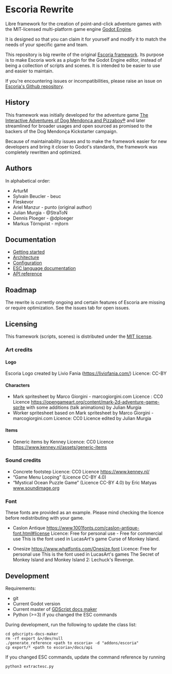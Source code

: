 # Escoria Rewrite

Libre framework for the creation of point-and-click adventure games with the MIT-licensed multi-platform game engine [Godot Engine](https://godotengine.org).

It is designed so that you can claim it for yourself and modify it to match the needs of your specific game and team.

This repository is big rewrite of the original [Escoria framework](https://github.com/godotengine/escoria/tree/master). Its purpose is to make Escoria work as a plugin for the Godot Engine editor, instead of being a collection of scripts and scenes. It is intended to be easier to use and easier to maintain. 

If you're encountering issues or incompatibilities, please raise an issue on [Escoria's Github repository](https://github.com/godotengine/escoria/issues).

## History

This framework was initially developed for the adventure game
[The Interactive Adventures of Dog Mendonça and Pizzaboy®](http://store.steampowered.com/app/330420)
and later streamlined for broader usages and open sourced as promised to the backers of the Dog Mendonça Kickstarter campaign.

Because of maintainability issues and to make the framework easier for new developers and bring it closer to Godot's standards, the framework was completely rewritten and optimized.

## Authors

In alphabetical order:

* ArturM
* Sylvain Beucler - beuc
* Fleskevor
* Ariel Manzur - punto (original author)
* Julian Murgia - @StraToN
* Dennis Ploeger - @dploeger
* Markus Törnqvist - mjtorn

## Documentation

* [Getting started](docs/getting_started.md)
* [Architecture](docs/architecture.md)
* [Configuration](docs/configuration.md)
* [ESC language documentation](api/esc.md)
* [API reference](docs/api)

## Roadmap

The rewrite is currently ongoing and certain features of Escoria are missing or require optimization. See the issues tab for open issues.

## Licensing

This framework (scripts, scenes) is distributed under the [MIT license](LICENCE).

### Art credits

#### Logo

Escoria Logo created by Livio Fania (https://liviofania.com/)
Licence: CC-BY

#### Characters

- Mark spritesheet by Marco Giorgini - marcogiorgini.com 
  Licence : CC0 Licence
  https://opengameart.org/content/mark-2d-adventure-game-sprite
  with some additions (talk animations) by Julian Murgia
- Worker spritesheet based on Mark spritesheet by Marco Giorgini - marcogiorgini.com 
  Licence: CC0 Licence
  edited by Julian Murgia

#### Items

* Generic items by Kenney
  Licence: CC0 Licence
  https://www.kenney.nl/assets/generic-items

### Sound credits

* Concrete footstep
  Licence: CC0 Licence
  https://www.kenney.nl/
* “Game Menu Looping” (Licence CC-BY 4.0)
* “Mystical Ocean Puzzle Game” (Licence CC-BY 4.0)
  by Eric Matyas
  www.soundimage.org

### Font

These fonts are provided as an example. Please mind checking the licence before redistributing with your game.

- Caslon Antique 
  https://www.1001fonts.com/caslon-antique-font.html#license
  Licence: Free for personal use - Free for commercial use
  This is the font used in LucasArt's game Curse of Monkey Island.

- Onesize
  https://www.whatfontis.com/Onesize.font
  Licence: Free for personal use
  This is the font used in LucasArt's games The Secret of Monkey Island and Monkey Island 2: Lechuck's Revenge.

## Development

Requirements:

* git
* Current Godot version
* Current master of [GDScript docs maker](https://github.com/GDQuest/gdscript-docs-maker)
* Python (>=3) if you changed the ESC commands

During development, run the following to update the class list:

```
cd gdscripts-docs-maker
rm -rf export &>/dev/null
./generate_reference <path to escoria> -d "addons/escoria"
cp export/* <path to escoria>/docs/api
```

If you changed ESC commands, update the command reference by running 

```
python3 extractesc.py
```

